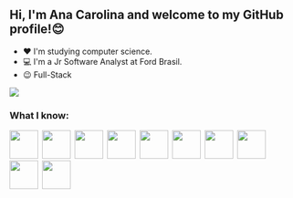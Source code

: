 ## Hi, I'm Ana Carolina and welcome to my GitHub profile!😊

- ❤️ I'm studying computer science.
- 💻 I'm a Jr Software Analyst at Ford Brasil.
- 😉 Full-Stack

<div>
<a href="https://www.linkedin.com/in/anacarolinagarciac/" target="_blank"><img src="https://img.shields.io/badge/-LinkedIn-%230077B5?style=for-the-badge&logo=linkedin&logoColor=white" target="_blank"></a>
</div>

### What I know:
<img src="https://camo.githubusercontent.com/8d1452c2b69fb2a42cf6f3889ff9659a7d35e42cbb45935f5790e81371039fb1/68747470733a2f2f69636f6e2d6c6962726172792e636f6d2f696d616765732f6a6176612d69636f6e2d706e672f6a6176612d69636f6e2d706e672d31352e6a7067" width="50" height="50"/>&ensp;<img src="https://image.pngaaa.com/552/2459552-middle.png" width="50" height="50"/>&ensp;<img src="https://e7.pngegg.com/pngimages/620/322/png-clipart-angularjs-ruby-on-rails-typescript-web-application-icon-hacker-angle-triangle.png" width="50" height="50"/>&ensp;<img src="https://flyclipart.com/thumb2/mongodb-atlas-hits-amazon-web-services-marketplace-499956.png" width="50" height="50"/>&ensp;<img src="https://pngset.com/images/mysql-logo-sea-life-animal-mammal-transparent-png-2425824.png" width="50" height="50"/>&ensp;<img src="https://cdn.icon-icons.com/icons2/2415/PNG/512/c_original_logo_icon_146611.png" width="50" height="50"/>&ensp;<img src="https://img2.gratispng.com/20180330/owe/kisspng-html-logo-world-wide-web-consortium-coding-5abed048b59401.6404065315224546007438.jpg" width="50" height="50"/>&ensp;<img src="https://cdn.iconscout.com/icon/free/png-256/javascript-2038874-1720087.png" width="50" height="50"/>&ensp;<img src="https://cdn.icon-icons.com/icons2/2415/PNG/512/typescript_original_logo_icon_146317.png" width="50" height="50"/>&ensp;<img src="https://cdn-icons-png.flaticon.com/512/5968/5968242.png" width="50" height="50"/>
